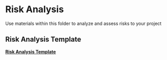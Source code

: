 # Risk Analysis
Use materials within this folder to analyze and assess risks to your project

## Risk Analysis Template
[**Risk Analysis Template**](risk-analysis-template.md)
